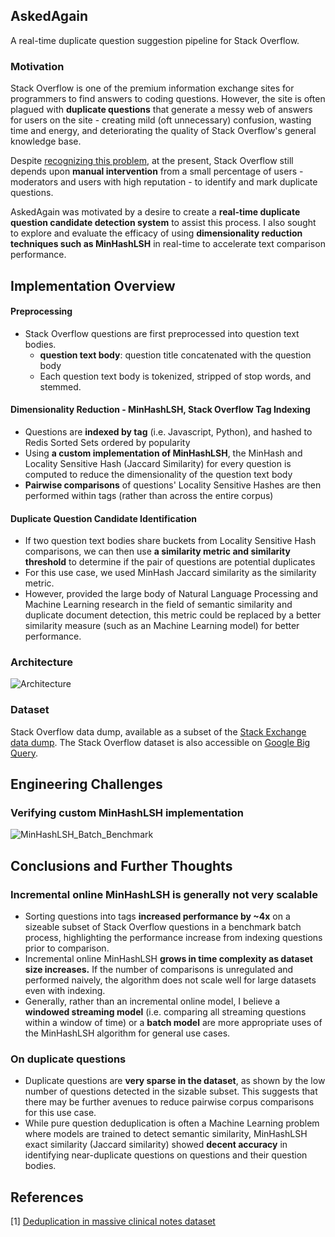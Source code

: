 ## AskedAgain
A real-time duplicate question suggestion pipeline for Stack Overflow.

### Motivation
Stack Overflow is one of the premium information exchange sites for programmers to find answers to coding questions. However, the site is often plagued with **duplicate questions** that generate a messy web of answers for users on the site - creating mild (oft unnecessary) confusion, wasting time and energy, and deteriorating the quality of Stack Overflow's general knowledge base. 

Despite [recognizing this problem](https://stackoverflow.blog/2009/04/29/handling-duplicate-questions/), at the present, Stack Overflow still depends upon **manual intervention** from a small percentage of users - moderators and users with high reputation - to identify and mark duplicate questions.

AskedAgain was motivated by a desire to create a **real-time duplicate question candidate detection system** to assist this process. I also sought to explore and evaluate the efficacy of using **dimensionality reduction techniques such as MinHashLSH** in real-time to accelerate text comparison performance.
 

## Implementation Overview
#### Preprocessing
* Stack Overflow questions are first preprocessed into question text bodies. 
	*  **question text body**: question title concatenated with the question body
	*  Each question text body is tokenized, stripped of stop words, and stemmed. 

#### Dimensionality Reduction - MinHashLSH, Stack Overflow Tag Indexing
* Questions are **indexed by tag** (i.e. Javascript, Python), and hashed to Redis Sorted Sets ordered by popularity
* Using **a custom implementation of MinHashLSH**, the MinHash and Locality Sensitive Hash (Jaccard Similarity) for every question is computed to reduce the dimensionality of the question text body
* **Pairwise comparisons** of questions' Locality Sensitive Hashes are then performed within tags (rather than across the entire corpus)

#### Duplicate Question Candidate Identification
* If two question text bodies share buckets from Locality Sensitive Hash comparisons, we can then use **a similarity metric and similarity threshold** to determine if the pair of questions are potential duplicates
* For this use case, we used MinHash Jaccard similarity as the similarity metric. 
* However, provided the large body of Natural Language Processing and Machine Learning research in the field of semantic similarity and duplicate document detection, this metric could be replaced by a better similarity measure (such as an Machine Learning model) for better performance. 


### Architecture
![Architecture](https://raw.github.com/kellielu/askedagain/master/imgs/Architecture.jpg)
### Dataset
Stack Overflow data dump, available as a subset of the [Stack Exchange data dump](https://archive.org/details/stackexchange). 
The Stack Overflow dataset is also accessible on [Google Big Query](https://cloud.google.com/bigquery/public-data/stackoverflow).

## Engineering Challenges


### Verifying custom MinHashLSH implementation

![MinHashLSH_Batch_Benchmark](https://raw.github.com/kellielu/askedagain/master/imgs/MinHashLSH_Batch_Benchmark.jpg)


## Conclusions and Further Thoughts

### Incremental online MinHashLSH is generally not very scalable
* Sorting questions into tags **increased performance by ~4x** on a sizeable subset of Stack Overflow questions in a benchmark batch process, highlighting the performance increase from indexing questions prior to comparison. 
* Incremental online MinHashLSH **grows in time complexity as dataset size increases.** If the number of comparisons is unregulated and performed naively, the algorithm does not scale well for large datasets even with indexing.
* Generally, rather than an incremental online model, I believe a **windowed streaming model** (i.e. comparing all streaming questions within a window of time) or a **batch model** are more appropriate uses of the MinHashLSH algorithm for general use cases. 

### On duplicate questions
* Duplicate questions are **very sparse in the dataset**, as shown by the low number of questions detected in the sizable subset. This suggests that there may be further avenues to reduce pairwise corpus comparisons for this use case. 
* While pure question deduplication is often a Machine Learning problem where models are trained to detect semantic similarity, MinHashLSH exact similarity (Jaccard similarity) showed **decent accuracy** in identifying near-duplicate questions on questions and their question bodies. 

## References
[1] [Deduplication in massive clinical notes dataset](https://arxiv.org/pdf/1704.05617.pdf)